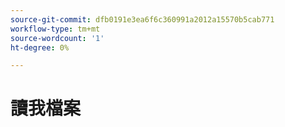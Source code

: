```yaml
---
source-git-commit: dfb0191e3ea6f6c360991a2012a15570b5cab771
workflow-type: tm+mt
source-wordcount: '1'
ht-degree: 0%

---
```

# 讀我檔案
